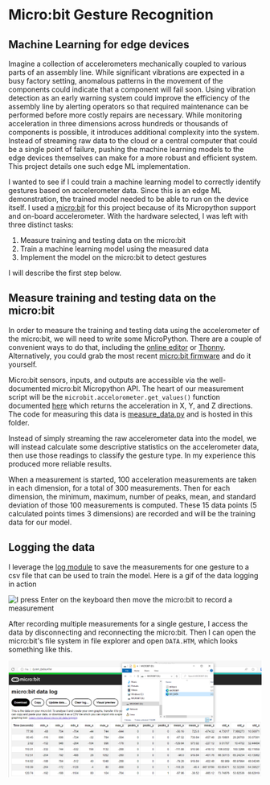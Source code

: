# Micro:bit Gesture Recognition

## Machine Learning for edge devices
Imagine a collection of accelerometers mechanically coupled to various parts of an assembly line.
While significant vibrations are expected in a busy factory setting, anomalous patterns in the movement of the components could indicate that a component will fail soon.
Using vibration detection as an early warning system could improve the efficiency of the assembly line by alerting operators so that required maintenance can be performed before more costly repairs are necessary.
While monitoring acceleration in three dimensions across hundreds or thousands of components is possible, it introduces additional complexity into the system.
Instead of streaming raw data to the cloud or a central computer that could be a single point of failure, pushing the machine learning models to the edge devices themselves can make for a more robust and efficient system.
This project details one such edge ML implementation.

I wanted to see if I could train a machine learning model to correctly identify gestures based on accelerometer data.
Since this is an edge ML demonstration, the trained model needed to be able to run on the device itself.
I used a [micro:bit](https://microbit.org/get-started/user-guide/features-in-depth/) for this project because of its Micropython support and on-board accelerometer.
With the hardware selected, I was left with three distinct tasks:

1. Measure training and testing data on the micro:bit
1. Train a machine learning model using the measured data
1. Implement the model on the micro:bit to detect gestures

I will describe the first step below.

## Measure training and testing data on the micro:bit
In order to measure the training and testing data using the accelerometer of the micro:bit, we will need to write some MicroPython.
There are a couple of convenient ways to do that, including the [online editor](https://python.microbit.org/) or [Thonny](https://thonny.org/).
Alternatively, you could grab the most recent [micro:bit firmware](https://github.com/microbit-foundation/micropython-microbit-v2/releases) and do it yourself.

Micro:bit  sensors, inputs, and outputs are accessible via the well-documented micro:bit  Micropython API.
The heart of our measurement script will be the `microbit.accelorometer.get_values()` function documented [here](https://microbit-micropython.readthedocs.io/en/v2-docs/accelerometer.html#microbit.accelerometer.get_values) which returns the acceleration in X, Y, and Z directions.
The code for measuring this data is [measure_data.py](measure_data.py) and is hosted in this folder.

Instead of simply streaming the raw accelerometer data into the model, we will instead calculate some descriptive statistics on the accelerometer data, then use those readings to classify the gesture type.
In my experience this produced more reliable results.

When a measurement is started, 100 acceleration measurements are taken in each dimension, for a total of 300 measurements.
Then for each dimension, the minimum, maximum, number of peaks, mean, and standard deviation of those 100 measurements is computed.
These 15 data points (5 calculated points times 3 dimensions) are recorded and will be the training data for our model.

## Logging the data

I leverage the [log module](https://microbit-micropython.readthedocs.io/en/v2-docs/log.html) to save the measurements for one gesture to a csv file that can be used to train the model.
Here is a gif of the data logging in action

![I press Enter on the keyboard then move the micro:bit to record a measurement](media/circle.gif)

After recording multiple measurements for a single gesture, I access the data by disconnecting and reconnecting the micro:bit.
Then I can open the micro:bit's file system in file explorer and open `DATA.HTM`, which looks something like this.

![Measurement data available for download off the micro:bit](media/log.png)